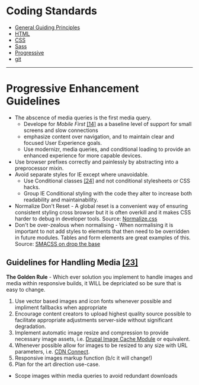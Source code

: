 Coding Standards
================

* [General Guiding Principles](/README.md)
* [HTML](/html.md)
* [CSS](/css.md)
* [Sass](/sass.md)
* [Progressive](/pe.md)
* [git](/git.md)

<hr>

# Progressive Enhancement Guidelines

* The abscence of media queries is the first media query.
  * Develope for _Mobile First_ [[14]](#works-cited) as a baseline level of support for small screens and slow connections
  * emphasize content over navigation, and to maintain clear and focused User Experience goals. 
  * Use modernizr, media queries, and conditional loading to provide an enhanced experience for more capable devices.
* Use browser prefixes correctly and painlessly by abstracting into a preprocessor mixin.
* Avoid separate styles for IE except where unavoidable. 
  * Use Conditional classes [[24]](README.md/#works-cited) and not conditional stylesheets or CSS hacks. 
  * Group IE Conditional styling with the code they alter to increase both readability and maintainability.
* Normalize Don't Reset - A global reset is a convenient way of ensuring
  consistent styling cross browser but it is often overkill and it makes CSS
  harder to debug in developer tools.  Source:
  [Normalize.css](http://necolas.github.com/normalize.css/)
* Don't be over-zealous when normalising - When normalising it is important to
  not add styles to elements that then need to be overridden in future modules.
  Tables and form elements are great examples of this.  Source: [SMACSS on drop
  the base](http://smacss.com/book/drop-the-base)

## Guidelines for Handling Media [[23]](/README.md/#works-cited)

**The Golden Rule** - Which ever solution you implement to handle images and media within responsive builds, it WILL be depriciated so be sure that is easy to change.

1. Use vector based images and icon fonts whenever possible and impliment fallbacks when appropriate
2. Encourage content creators to upload highest quality source possible to facilitate appropriate adjustments server-side without significant degradation.
3. Implement automatic image resize and compression to provide necessary image assets, i.e. [Drupal Image Cache Module](http://drupal.org/project/imagecache) or equivalent.
4. Whenever possible allow for images to be resized to any size with URL parameters, i.e. [CDN Connect](http://www.cdnconnect.com/).
5. Responsive images markup function (b/c it will change!)
6. Plan for the art direction use-case.


* Scope images within media queries to avoid redundant downloads



